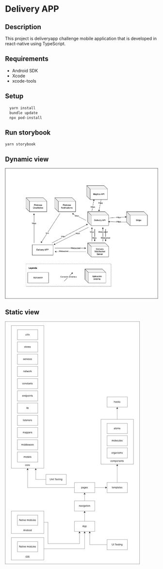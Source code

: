 # Delivery APP

## Description

This project is deliveryapp challenge mobile application that is developed in react-native using TypeScript.

## Requirements

- Android SDK
- Xcode
- xcode-tools

## Setup

```shell
  yarn install
  bundle update
  npx pod-install
```

## Run storybook
```
yarn storybook
```

## Dynamic view
![alt dynamic view](https://github.com/luistejadaa/deliveryapp/blob/master/docs/assets/dynamic.jpg)


## Static view
![alt static view](https://github.com/luistejadaa/deliveryapp/blob/master/docs/assets/static.jpg)
